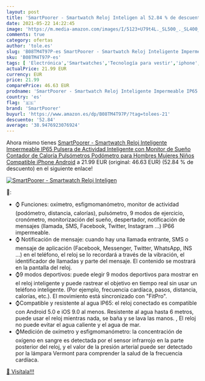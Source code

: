 ```yaml
---
layout: post
title: 'SmartPoorer - Smartwatch Reloj Inteligen al 52.84 % de descuento'
date: 2021-05-22 14:22:45
image: 'https://m.media-amazon.com/images/I/5123+U79t4L._SL500_._SL400_.jpg'
comments: true
category: ofertas
author: 'tole.es'
slug: 'B08TM4T97P-es SmartPoorer - Smartwatch Reloj Inteligente Impermeable...'
sku: 'B08TM4T97P-es'
tags: [ 'Electrónica','Smartwatches','Tecnología para vestir','iphone','smartpoorer', ]
actualPrice: 21.99 EUR
currency: EUR
price: 21.99
comparePrice: 46.63 EUR
prodname: 'SmartPoorer - Smartwatch Reloj Inteligente Impermeable IP65  Pulsera de Actividad Inteligente con Monitor de Sueño Contador de Caloría Pulsómetros Podómetro  para Hombres Mujeres Niños Compatible iPhone Android'
country: 'es'
flag: '🇪🇸'
brand: 'SmartPoorer'
buyurl: 'https://www.amazon.es/dp/B08TM4T97P/?tag=tolees-21'
descuento: '52.84'
average: '38.9476923076924'
---
```


Ahora mismo tienes [SmartPoorer - Smartwatch Reloj Inteligente Impermeable IP65  Pulsera de Actividad Inteligente con Monitor de Sueño Contador de Caloría Pulsómetros Podómetro  para Hombres Mujeres Niños Compatible iPhone Android](https://www.amazon.es/dp/B08TM4T97P/?tag=tolees-21) a 21.99 EUR (original: 46.63 EUR) (52.84 %  de descuento) en el siguiente enlace!

[![SmartPoorer - Smartwatch Reloj Inteligen](https://m.media-amazon.com/images/I/5123+U79t4L._SL500_._SL400_.jpg)](https://www.amazon.es/dp/B08TM4T97P/?tag=tolees-21)

🔎:

- ⌚ Funciones: oxímetro, esfigmomanómetro, monitor de actividad (podómetro, distancia, calorías), pulsómetro, 9 modos de ejercicio, cronómetro, monitorización del sueño, despertador, notificación de mensajes (llamada, SMS, Facebook, Twitter, Instagram ...) IP66 impermeable.
- ⌚ Notificación de mensaje: cuando hay una llamada entrante, SMS o mensaje de aplicación (Facebook, Messenger, Twitter, WhatsApp, INS ...) en el teléfono, el reloj se lo recordará a través de la vibración, el identificador de llamadas y parte del mensaje. El contenido se mostrará en la pantalla del reloj.
- ⌚9 modos deportivos: puede elegir 9 modos deportivos para mostrar en el reloj inteligente y puede rastrear el objetivo en tiempo real sin usar un teléfono inteligente. (Por ejemplo, frecuencia cardíaca, pasos, distancia, calorías, etc.). El movimiento está sincronizado con "FitPro".
- ⌚Compatible y resistente al agua IP65: el reloj conectado es compatible con Android 5.0 e iOS 9.0 al menos. Resistente al agua hasta 6 metros, puede usar el reloj mientras nada, se baña y se lava las manos. , El reloj no puede evitar el agua caliente y el agua de mar.
- ⌚Medición de oxímetro y esfigmomanómetro: la concentración de oxígeno en sangre es detectada por el sensor infrarrojo en la parte posterior del reloj, y el valor de la presión arterial puede ser detectado por la lámpara Vermont para comprender la salud de la frecuencia cardíaca.

[🛒 Visítala!!!](https://www.amazon.es/dp/B08TM4T97P/?tag=tolees-21)
